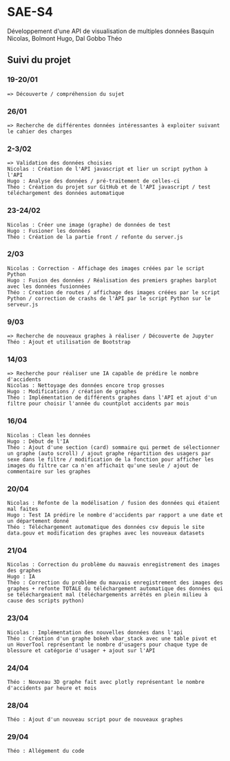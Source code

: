 # SAE-S4
Développement d'une API de visualisation de multiples données
Basquin Nicolas, Bolmont Hugo, Dal Gobbo Théo

## Suivi du projet

### 19-20/01
    => Découverte / compréhension du sujet

### 26/01
    => Recherche de différentes données intéressantes à exploiter suivant le cahier des charges

### 2-3/02
    => Validation des données choisies
    Nicolas : Création de l'API javascript et lier un script python à l'API
    Hugo : Analyse des données / pré-traitement de celles-ci
    Théo : Création du projet sur GitHub et de l'API javascript / test téléchargement des données automatique

### 23-24/02
    Nicolas : Créer une image (graphe) de données de test
    Hugo : Fusioner les données
    Théo : Création de la partie front / refonte du server.js

### 2/03
    Nicolas : Correction - Affichage des images créées par le script Python
    Hugo : Fusion des données / Réalisation des premiers graphes barplot avec les données fusionnées
    Théo : Creation de routes / affichage des images créées par le script Python / correction de crashs de l'API par le script Python sur le serveur.js

### 9/03
    => Recherche de nouveaux graphes à réaliser / Découverte de Jupyter
    Théo : Ajout et utilisation de Bootstrap

### 14/03
    => Recherche pour réaliser une IA capable de prédire le nombre d'accidents
    Nicolas : Nettoyage des données encore trop grosses
    Hugo : Modifications / création de graphes
    Théo : Implémentation de différents graphes dans l'API et ajout d'un filtre pour choisir l'année du countplot accidents par mois

### 16/04
    Nicolas : Clean les données
    Hugo : Début de l'IA
    Théo : Ajout d'une section (card) sommaire qui permet de sélectionner un graphe (auto scroll) / ajout graphe répartition des usagers par sexe dans le filtre / modification de la fonction pour afficher les images du filtre car ca n'en affichait qu'une seule / ajout de commentaire sur les graphes

### 20/04
    Nicolas : Refonte de la modélisation / fusion des données qui étaient mal faites
    Hugo : Test IA prédire le nombre d'accidents par rapport a une date et un département donné
    Théo : Téléchargement automatique des données csv depuis le site data.gouv et modification des graphes avec les nouveaux datasets

### 21/04
    Nicolas : Correction du problème du mauvais enregistrement des images des graphes
    Hugo : IA
    Théo : Correction du problème du mauvais enregistrement des images des graphes + refonte TOTALE du téléchargement automatique des données qui se téléchargeaient mal (téléchargements arrêtés en plein milieu à cause des scripts python)

### 23/04
    Nicolas : Implémentation des nouvelles données dans l'api
    Théo : Création d'un graphe bokeh vbar_stack avec une table pivot et un HoverTool représentant le nombre d'usagers pour chaque type de blessure et catégorie d'usager + ajout sur l'API

### 24/04
    Théo : Nouveau 3D graphe fait avec plotly représentant le nombre d'accidents par heure et mois

### 28/04
    Théo : Ajout d'un nouveau script pour de nouveaux graphes

### 29/04
    Théo : Allégement du code